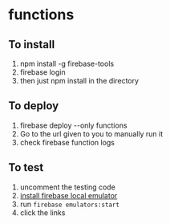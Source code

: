 # functions

## To install

1. npm install -g firebase-tools
2. firebase login
3. then just npm install in the directory

## To deploy

1. firebase deploy --only functions
2. Go to the url given to you to manually run it
3. check firebase function logs

## To test

1. uncomment the testing code
2. [install firebase local emulator](https://firebase.google.com/docs/functions/local-emulator)
3. run `firebase emulators:start`
4. click the links
